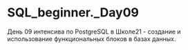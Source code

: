 # SQL_beginner._Day09
День 09 интенсива по PostgreSQL в Школе21 - создание и использование функциональных блоков в базах данных.
